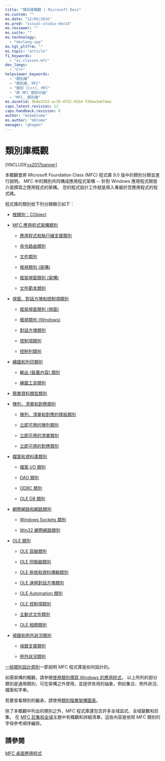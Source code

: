 ```yaml
---
title: "類別庫概觀 | Microsoft Docs"
ms.custom: ""
ms.date: "12/05/2016"
ms.prod: "visual-studio-dev14"
ms.reviewer: ""
ms.suite: ""
ms.technology: 
  - "devlang-cpp"
ms.tgt_pltfrm: ""
ms.topic: "article"
f1_keywords: 
  - "vc.classes.mfc"
dev_langs: 
  - "C++"
helpviewer_keywords: 
  - "類別庫"
  - "類別庫, MFC"
  - "類別 [C++], MFC"
  - "將 MFC 類別分組"
  - "MFC, 類別庫"
ms.assetid: 9b0e3152-ac39-4f52-91b4-f20aa3a674aa
caps.latest.revision: 12
caps.handback.revision: 8
author: "mikeblome"
ms.author: "mblome"
manager: "ghogen"
---
```

# 類別庫概觀
[!INCLUDE[vs2017banner](../assembler/inline/includes/vs2017banner.md)]

本概觀會將 Microsoft Foundation Class \(MFC\) 程式庫 9.0 版中的類別分類並進行說明。  MFC 中的類別共同構成應用程式架構 \-\- 針對 Windows 應用程式開發介面撰寫之應用程式的架構。  您的程式設計工作就是填入專屬於您應用程式的程式碼。  
  
 程式庫的類別依下列分類顯示如下：  
  
-   [根類別：CObject](../mfc/root-class-cobject.md)  
  
-   [MFC 應用程式架構類別](../mfc/mfc-application-architecture-classes.md)  
  
    -   [應用程式和執行緒支援類別](../mfc/application-and-thread-support-classes.md)  
  
    -   [命令路由類別](../mfc/command-routing-classes.md)  
  
    -   [文件類別](../mfc/document-classes.md)  
  
    -   [檢視類別 \(架構\)](../mfc/view-classes-architecture.md)  
  
    -   [框架視窗類別 \(架構\)](../mfc/frame-window-classes-architecture.md)  
  
    -   [文件範本類別](../mfc/document-template-classes.md)  
  
-   [視窗、對話方塊和控制項類別](../mfc/window-dialog-and-control-classes.md)  
  
    -   [框架視窗類別 \(視窗\)](../mfc/frame-window-classes-windows.md)  
  
    -   [檢視類別 \(Windows\)](../mfc/view-classes-windows.md)  
  
    -   [對話方塊類別](../mfc/dialog-box-classes.md)  
  
    -   [控制項類別](../mfc/control-classes.md)  
  
    -   [控制列類別](../mfc/control-bar-classes.md)  
  
-   [繪圖和列印類別](../mfc/drawing-and-printing-classes.md)  
  
    -   [輸出 \(裝置內容\) 類別](../mfc/output-device-context-classes.md)  
  
    -   [繪圖工具類別](../mfc/drawing-tool-classes.md)  
  
-   [簡單資料類型類別](../mfc/simple-data-type-classes.md)  
  
-   [陣列、清單和對應類別](../mfc/array-list-and-map-classes.md)  
  
    -   [陣列、清單和對應的樣板類別](../mfc/template-classes-for-arrays-lists-and-maps.md)  
  
    -   [立即可用的陣列類別](../mfc/ready-to-use-array-classes.md)  
  
    -   [立即可用的清單類別](../mfc/ready-to-use-list-classes.md)  
  
    -   [立即可用的對應類別](../mfc/ready-to-use-map-classes.md)  
  
-   [檔案和資料庫類別](../mfc/file-and-database-classes.md)  
  
    -   [檔案 I\/O 類別](../mfc/file-i-o-classes.md)  
  
    -   [DAO 類別](../mfc/dao-classes.md)  
  
    -   [ODBC 類別](../mfc/odbc-classes.md)  
  
    -   [OLE DB 類別](../mfc/ole-db-classes.md)  
  
-   [網際網路和網路類別](../mfc/internet-and-networking-classes.md)  
  
    -   [Windows Sockets 類別](../mfc/windows-sockets-classes.md)  
  
    -   [Win32 網際網路類別](../mfc/win32-internet-classes.md)  
  
-   [OLE 類別](../mfc/ole-classes.md)  
  
    -   [OLE 容器類別](../mfc/ole-container-classes.md)  
  
    -   [OLE 伺服器類別](../mfc/ole-server-classes.md)  
  
    -   [OLE 拖放和資料傳輸類別](../mfc/ole-drag-and-drop-and-data-transfer-classes.md)  
  
    -   [OLE 通用對話方塊類別](../mfc/ole-common-dialog-classes.md)  
  
    -   [OLE Automation 類別](../mfc/ole-automation-classes.md)  
  
    -   [OLE 控制項類別](../mfc/ole-control-classes.md)  
  
    -   [主動式文件類別](../mfc/active-document-classes.md)  
  
    -   [OLE 相關類別](../mfc/ole-related-classes.md)  
  
-   [偵錯和例外狀況類別](../mfc/debugging-and-exception-classes.md)  
  
    -   [偵錯支援類別](../mfc/debugging-support-classes.md)  
  
    -   [例外狀況類別](../mfc/exception-classes.md)  
  
 [一般類別設計原則](../mfc/general-class-design-philosophy.md)一節說明 MFC 程式庫是如何設計的。  
  
 如需架構的概觀，請參閱[使用類別撰寫 Windows 的應用程式](../mfc/using-the-classes-to-write-applications-for-windows.md)。  以上所列的部分類別是通用類別，可在架構之外使用，並提供有用的抽象，例如集合、例外狀況、檔案和字串。  
  
 若要查看類別的繼承，請使用[類別階層架構圖表](../mfc/hierarchy-chart.md)。  
  
 除了本概觀中列出的類別之外，MFC 程式庫還包含許多全域函式、全域變數和巨集。  在 [MFC 巨集和全域](../mfc/reference/mfc-macros-and-globals.md)主題中有概觀和詳細清單，這些內容是依照 MFC 類別的字母參考順序編排。  
  
## 請參閱  
 [MFC 桌面應用程式](../mfc/mfc-desktop-applications.md)